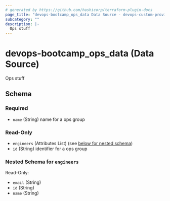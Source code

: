 ```yaml
---
# generated by https://github.com/hashicorp/terraform-plugin-docs
page_title: "devops-bootcamp_ops_data Data Source - devops-custom-provider"
subcategory: ""
description: |-
  Ops stuff
---
```


# devops-bootcamp_ops_data (Data Source)

Ops stuff



<!-- schema generated by tfplugindocs -->
## Schema

### Required

- `name` (String) name for a ops group

### Read-Only

- `engineers` (Attributes List) (see [below for nested schema](#nestedatt--engineers))
- `id` (String) identifier for a ops group

<a id="nestedatt--engineers"></a>
### Nested Schema for `engineers`

Read-Only:

- `email` (String)
- `id` (String)
- `name` (String)


